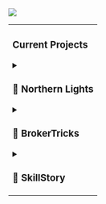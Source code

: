 



<img src="https://www.dropbox.com/s/5z2gyo3x9uwqjou/bot.gif?raw=1">
<table><tr><td width="100%">



<h3>Current Projects</h3>

<details>
    <summary><h3>🔸 Northern Lights</h3></summary>

  <img src="https://www.dropbox.com/s/6orc8nee9iqe2on/nl.jpg?raw=1">
  <img src="https://www.dropbox.com/s/t0k4grpc77xbxhm/62d11dd8e8be95f70a43ff46_Untitled-1.jpg?raw=1">

</details>

<details><summary><h3>🔸 BrokerTricks</h3></summary>

  <img src="https://www.dropbox.com/s/8te45hcgzsimwky/bt.jpg?raw=1">
<img width="40%" align="right" src="https://www.dropbox.com/s/7vfwt0a0vegh5m6/032.png?raw=1">
</details>


<details>
    <summary><h3>🔸 SkillStory</h3></summary>

  <img src="https://www.dropbox.com/s/dd284kzubhelhqc/ws.jpg?raw=1">
  


<details>
    <summary><h1>⁉️ Fun Facts About Me</h1></summary>

<img width="40%" align="right" src="https://www.dropbox.com/s/7vfwt0a0vegh5m6/032.png?raw=1">

- ▪️◾ All of my projects are available at [jonnybot.com](https://jonnybot.com)

- ▪️◾◼️ Reach me out at **jonny@jonnybot.com**
    
 <img width="30%" align="right" src="https://www.dropbox.com/s/v8kc8mdalwplm2a/macgyver%20%28edited%29.jpg?raw=1"/>

</details>


</td>
</details>
</tr></table>

